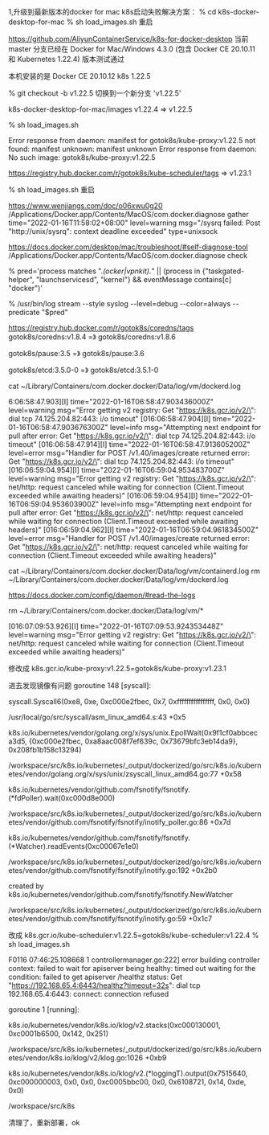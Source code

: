 1,升级到最新版本的docker for mac k8s启动失败解决方案：
% cd k8s-docker-desktop-for-mac
% sh load_images.sh 
重启

https://github.com/AliyunContainerService/k8s-for-docker-desktop
当前 master 分支已经在 Docker for Mac/Windows 4.3.0 (包含 Docker CE 20.10.11 和 Kubernetes 1.22.4) 版本测试通过

本机安装的是 Docker CE 20.10.12 k8s 1.22.5

% git checkout -b v1.22.5
切换到一个新分支 'v1.22.5'

k8s-docker-desktop-for-mac/images
v1.22.4 => v1.22.5

 % sh load_images.sh 

 Error response from daemon: manifest for gotok8s/kube-proxy:v1.22.5 not found: manifest unknown: manifest unknown
Error response from daemon: No such image: gotok8s/kube-proxy:v1.22.5
  
  https://registry.hub.docker.com/r/gotok8s/kube-scheduler/tags
  => v1.23.1

 % sh load_images.sh 
 重启

 https://www.wenjiangs.com/doc/o06xwu0g20
/Applications/Docker.app/Contents/MacOS/com.docker.diagnose gather 
time="2022-01-16T11:58:02+08:00" level=warning msg="/sysrq failed: Post \"http://unix/sysrq\": context deadline exceeded" type=unixsock


https://docs.docker.com/desktop/mac/troubleshoot/#self-diagnose-tool
 /Applications/Docker.app/Contents/MacOS/com.docker.diagnose check

% pred='process matches ".*(ocker|vpnkit).*" || (process in {"taskgated-helper", "launchservicesd", "kernel"} && eventMessage contains[c] "docker")'

% /usr/bin/log stream --style syslog --level=debug --color=always --predicate "$pred"

https://registry.hub.docker.com/r/gotok8s/coredns/tags
gotok8s/coredns:v1.8.4  =》 gotok8s/coredns:v1.8.6

gotok8s/pause:3.5 =》 gotok8s/pause:3.6

gotok8s/etcd:3.5.0-0  =》 gotok8s/etcd:3.5.1-0 



cat ~/Library/Containers/com.docker.docker/Data/log/vm/dockerd.log

6:06:58:47.903][I] time="2022-01-16T06:58:47.903436000Z" level=warning msg="Error getting v2 registry: Get \"https://k8s.gcr.io/v2/\": dial tcp 74.125.204.82:443: i/o timeout"
[016:06:58:47.904][I] time="2022-01-16T06:58:47.903676300Z" level=info msg="Attempting next endpoint for pull after error: Get \"https://k8s.gcr.io/v2/\": dial tcp 74.125.204.82:443: i/o timeout"
[016:06:58:47.914][I] time="2022-01-16T06:58:47.913605200Z" level=error msg="Handler for POST /v1.40/images/create returned error: Get \"https://k8s.gcr.io/v2/\": dial tcp 74.125.204.82:443: i/o timeout"
[016:06:59:04.954][I] time="2022-01-16T06:59:04.953483700Z" level=warning msg="Error getting v2 registry: Get \"https://k8s.gcr.io/v2/\": net/http: request canceled while waiting for connection (Client.Timeout exceeded while awaiting headers)"
[016:06:59:04.954][I] time="2022-01-16T06:59:04.953603900Z" level=info msg="Attempting next endpoint for pull after error: Get \"https://k8s.gcr.io/v2/\": net/http: request canceled while waiting for connection (Client.Timeout exceeded while awaiting headers)"
[016:06:59:04.962][I] time="2022-01-16T06:59:04.961834500Z" level=error msg="Handler for POST /v1.40/images/create returned error: Get \"https://k8s.gcr.io/v2/\": net/http: request canceled while waiting for connection (Client.Timeout exceeded while awaiting headers)"



cat ~/Library/Containers/com.docker.docker/Data/log/vm/containerd.log
rm ~/Library/Containers/com.docker.docker/Data/log/vm/dockerd.log

https://docs.docker.com/config/daemon/#read-the-logs

rm ~/Library/Containers/com.docker.docker/Data/log/vm/*



[016:07:09:53.926][I] time="2022-01-16T07:09:53.924353448Z" level=warning msg="Error getting v2 registry: Get \"https://k8s.gcr.io/v2/\": net/http: request canceled while waiting for connection (Client.Timeout exceeded while awaiting headers)"


修改成 k8s.gcr.io/kube-proxy:v1.22.5=gotok8s/kube-proxy:v1.23.1


进去发现镜像有问题
goroutine 148 [syscall]:

syscall.Syscall6(0xe8, 0xe, 0xc000e2fbec, 0x7, 0xffffffffffffffff, 0x0, 0x0)

/usr/local/go/src/syscall/asm_linux_amd64.s:43 +0x5

k8s.io/kubernetes/vendor/golang.org/x/sys/unix.EpollWait(0x9f1cf0abbceca3d5, {0xc000e2fbec, 0xa8aac008f7ef639c, 0x73679bfc3eb14da9}, 0x208fb1b158c13294)

/workspace/src/k8s.io/kubernetes/_output/dockerized/go/src/k8s.io/kubernetes/vendor/golang.org/x/sys/unix/zsyscall_linux_amd64.go:77 +0x58

k8s.io/kubernetes/vendor/github.com/fsnotify/fsnotify.(*fdPoller).wait(0xc000d8e000)

/workspace/src/k8s.io/kubernetes/_output/dockerized/go/src/k8s.io/kubernetes/vendor/github.com/fsnotify/fsnotify/inotify_poller.go:86 +0x7d

k8s.io/kubernetes/vendor/github.com/fsnotify/fsnotify.(*Watcher).readEvents(0xc00067e1e0)

/workspace/src/k8s.io/kubernetes/_output/dockerized/go/src/k8s.io/kubernetes/vendor/github.com/fsnotify/fsnotify/inotify.go:192 +0x2b0

created by k8s.io/kubernetes/vendor/github.com/fsnotify/fsnotify.NewWatcher

/workspace/src/k8s.io/kubernetes/_output/dockerized/go/src/k8s.io/kubernetes/vendor/github.com/fsnotify/fsnotify/inotify.go:59 +0x1c7


改成
k8s.gcr.io/kube-scheduler:v1.22.5=gotok8s/kube-scheduler:v1.22.4
% sh load_images.sh


F0116 07:46:25.108668       1 controllermanager.go:222] error building controller context: failed to wait for apiserver being healthy: timed out waiting for the condition: failed to get apiserver /healthz status: Get "https://192.168.65.4:6443/healthz?timeout=32s": dial tcp 192.168.65.4:6443: connect: connection refused

goroutine 1 [running]:

k8s.io/kubernetes/vendor/k8s.io/klog/v2.stacks(0xc000130001, 0xc0001b6500, 0x142, 0x251)

/workspace/src/k8s.io/kubernetes/_output/dockerized/go/src/k8s.io/kubernetes/vendor/k8s.io/klog/v2/klog.go:1026 +0xb9

k8s.io/kubernetes/vendor/k8s.io/klog/v2.(*loggingT).output(0x7515640, 0xc000000003, 0x0, 0x0, 0xc0005bbc00, 0x0, 0x6108721, 0x14, 0xde, 0x0)

/workspace/src/k8s


清理了，重新部署，ok
